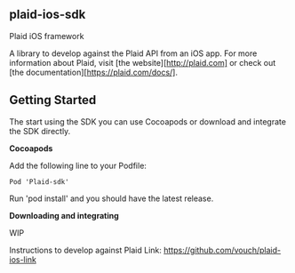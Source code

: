 ## plaid-ios-sdk
Plaid iOS framework

A library to develop against the Plaid API from an iOS app. For more information about Plaid, visit [the website][http://plaid.com] or check out [the documentation][https://plaid.com/docs/].

## Getting Started

The start using the SDK you can use Cocoapods or download and integrate the SDK directly.

**Cocoapods**

Add the following line to your Podfile:

    Pod 'Plaid-sdk'

Run 'pod install' and you should have the latest release.

**Downloading and integrating**

WIP

Instructions to develop against Plaid Link: https://github.com/vouch/plaid-ios-link 
